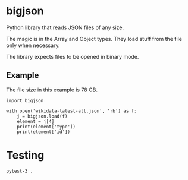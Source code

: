 bigjson
=======

Python library that reads JSON files of any size.

The magic is in the Array and Object types.
They load stuff from the file only when necessary.

The library expects files to be opened in binary mode.


Example
-------

The file size in this example is 78 GB.

```
import bigjson

with open('wikidata-latest-all.json', 'rb') as f:
    j = bigjson.load(f)
    element = j[4]
    print(element['type'])
    print(element['id'])
```


Testing
=======

```
pytest-3 .
```

